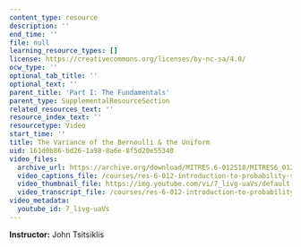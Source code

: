 ```yaml
---
content_type: resource
description: ''
end_time: ''
file: null
learning_resource_types: []
license: https://creativecommons.org/licenses/by-nc-sa/4.0/
ocw_type: ''
optional_tab_title: ''
optional_text: ''
parent_title: 'Part I: The Fundamentals'
parent_type: SupplementalResourceSection
related_resources_text: ''
resource_index_text: ''
resourcetype: Video
start_time: ''
title: The Variance of the Bernoulli & the Uniform
uid: 161d0b86-bd26-1a98-8a6e-8f5d20e55340
video_files:
  archive_url: https://archive.org/download/MITRES.6-012S18/MITRES6_012S18_L06-03_300k.mp4
  video_captions_file: /courses/res-6-012-introduction-to-probability-spring-2018/251166e14a375236be0d02fca3033b3f_7_livg-uaVs.vtt
  video_thumbnail_file: https://img.youtube.com/vi/7_livg-uaVs/default.jpg
  video_transcript_file: /courses/res-6-012-introduction-to-probability-spring-2018/ce8e8531515b52ed29bf1fe23c07597c_7_livg-uaVs.pdf
video_metadata:
  youtube_id: 7_livg-uaVs
---
```


**Instructor:** John Tsitsiklis

